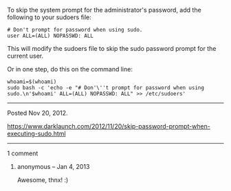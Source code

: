 To skip the system prompt for the administrator's password, add the following to your sudoers file:

```
# Don't prompt for password when using sudo.
user ALL=(ALL) NOPASSWD: ALL
```

This will modify the sudoers file to skip the sudo password prompt for the current user.

Or in one step, do this on the command line:

```
whoami=$(whoami)
sudo bash -c 'echo -e "# Don'\''t prompt for password when using sudo.\n'$whoami' ALL=(ALL) NOPASSWD: ALL" >> /etc/sudoers'
```

---

Posted Nov 20, 2012.

https://www.darklaunch.com/2012/11/20/skip-password-prompt-when-executing-sudo.html

---

1 comment

<ol><li><div>

anonymous &ndash; Jan 4, 2013<div>

Awesome, thnx! :)

</div></div></li></ol>